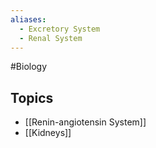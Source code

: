 ```yaml
---
aliases:
  - Excretory System
  - Renal System
---
```

#Biology
## Topics
* [[Renin-angiotensin System]]
* [[Kidneys]]